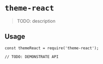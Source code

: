 # `theme-react`

> TODO: description

## Usage

```
const themeReact = require('theme-react');

// TODO: DEMONSTRATE API
```
